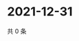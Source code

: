 # 2021-12-31

共 0 条

<!-- BEGIN WEIBO -->
<!-- 最后更新时间 Fri Dec 31 2021 06:00:50 GMT+0800 (China Standard Time) -->

<!-- END WEIBO -->
